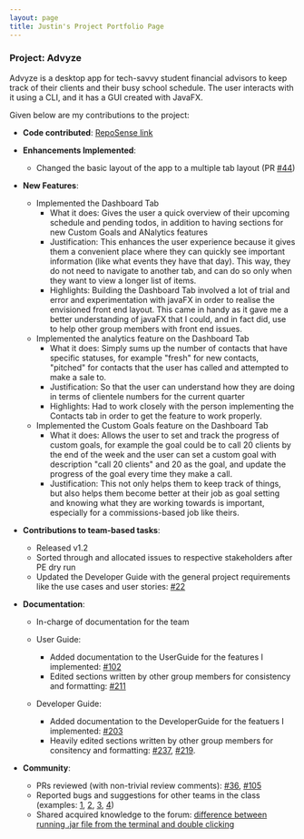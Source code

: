```yaml
---
layout: page
title: Justin's Project Portfolio Page
---
```


### Project: Advyze

Advyze is a desktop app for tech-savvy student financial advisors to keep track of their clients and their busy school schedule. The user interacts with it using a CLI, and it has a GUI created with JavaFX.

Given below are my contributions to the project:

* **Code contributed**: [RepoSense link](https://nus-cs2103-ay2122s1.github.io/tp-dashboard/?search=t14-4&sort=groupTitle&sortWithin=title&since=2021-09-17&timeframe=commit&mergegroup=&groupSelect=groupByRepos&breakdown=false&tabOpen=true&tabType=authorship&tabAuthor=whoisjustinngo&tabRepo=AY2122S1-CS2103-T14-4%2Ftp%5Bmaster%5D&authorshipIsMergeGroup=false&authorshipFileTypes=docs~functional-code~test-code~other&authorshipIsBinaryFileTypeChecked=false)


* **Enhancements Implemented**:
    * Changed the basic layout of the app to a multiple tab layout (PR [\#44](https://github.com/AY2122S1-CS2103-T14-4/tp/pull/44))


* **New Features**: 
  * Implemented the Dashboard Tab
      * What it does: Gives the user a quick overview of their upcoming schedule and pending todos, in addition to having sections for new Custom Goals and ANalytics features
      * Justification: This enhances the user experience because it gives them a convenient place where they can quickly see important information (like what events they have that day). This way, they do not need to navigate to another tab, and can do so only when they want to view a longer list of items.
      * Highlights: Building the Dashboard Tab involved a lot of trial and error and experimentation with javaFX in order to realise the envisioned front end layout. This came in handy as it gave me a better understanding of javaFX that I could, and in fact did, use to help other group members with front end issues. 
  * Implemented the analytics feature on the Dashboard Tab
    * What it does: Simply sums up the number of contacts that have specific statuses, for example "fresh" for new contacts, "pitched" for contacts that the user has called and attempted to make a sale to.
    * Justification: So that the user can understand how they are doing in terms of clientele numbers for the current quarter
    * Highlights: Had to work closely with the person implementing the Contacts tab in order to get the feature to work properly.
  * Implemented the Custom Goals feature on the Dashboard Tab
    * What it does: Allows the user to set and track the progress of custom goals, for example the goal could be to call 20 clients by the end of the week and the user can set a custom goal with description "call 20 clients" and 20 as the goal, and update the progress of the goal every time they make a call. 
    * Justification: This not only helps them to keep track of things, but also helps them become better at their job as goal setting and knowing what they are working towards is important, especially for a commissions-based job like theirs.
  
* **Contributions to team-based tasks**:
    * Released v1.2
    * Sorted through and allocated issues to respective stakeholders after PE dry run
    * Updated the Developer Guide with the general project requirements like the use cases and user stories: [\#22](https://github.com/AY2122S1-CS2103-T14-4/tp/pull/22)


* **Documentation**:
    
    * In-charge of documentation for the team
    * User Guide:
        * Added documentation to the UserGuide for the features I implemented: [\#102](https://github.com/AY2122S1-CS2103-T14-4/tp/pull/102/commits/d96b12bdf9529a94580ab132bcf959ca3cc169cb)
        * Edited sections written by other group members for consistency and formatting: [#211](https://github.com/AY2122S1-CS2103-T14-4/tp/pull/211)
    * Developer Guide:
    
        * Added documentation to the DeveloperGuide for the featuers I implemented: [#203](https://github.com/AY2122S1-CS2103-T14-4/tp/pull/203)
        * Heavily edited sections written by other group members for consitency and formatting: [#237](https://github.com/AY2122S1-CS2103-T14-4/tp/pull/237), [#219](https://github.com/AY2122S1-CS2103-T14-4/tp/pull/219).
    


* **Community**:
    * PRs reviewed (with non-trivial review comments): [\#36](https://github.com/AY2122S1-CS2103-T14-4/tp/pull/36), [\#105](https://github.com/AY2122S1-CS2103-T14-4/tp/pull/105)
    * Reported bugs and suggestions for other teams in the class (examples: [1](https://github.com/AY2122S1-CS2103T-W11-2/tp/issues/160), [2](https://github.com/AY2122S1-CS2103T-W11-2/tp/issues/165), [3](https://github.com/AY2122S1-CS2103T-W11-2/tp/issues/168), [4](https://github.com/AY2122S1-CS2103T-W11-2/tp/issues/169))
    * Shared acquired knowledge to the forum: [difference between running .jar file from the terminal and double clicking](https://github.com/nus-cs2103-AY2122S1/forum/issues/221#issuecomment-921100456)
